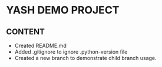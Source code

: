 # YASH DEMO PROJECT

## CONTENT
- Created README.md
- Added .gitignore to ignore .python-version file
- Created a new branch to demonstrate child branch usage.

